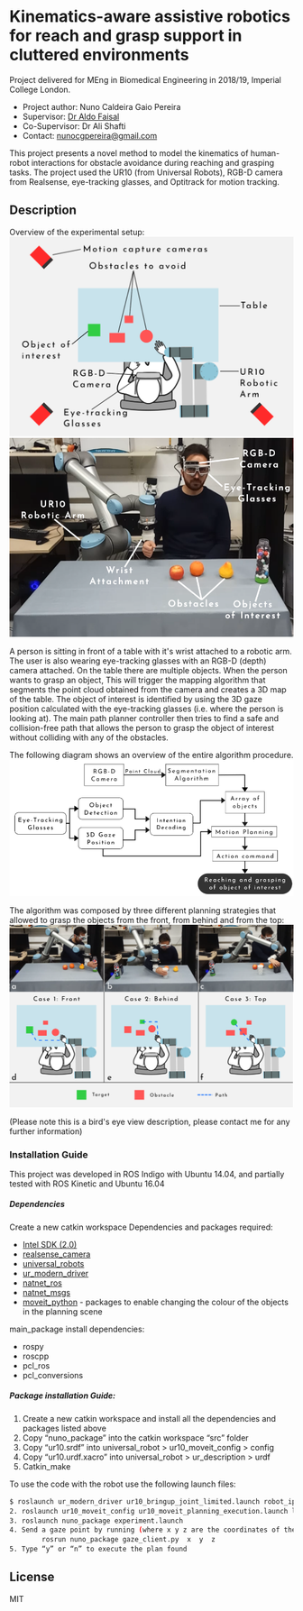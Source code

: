 # Kinematics-aware assistive robotics for reach and grasp support in cluttered environments

Project delivered for MEng in Biomedical Engineering in 2018/19, Imperial College London.

- Project author: Nuno Caldeira Gaio Pereira
- Supervisor: [Dr Aldo Faisal](https://www.imperial.ac.uk/people/a.faisal)
- Co-Supervisor: Dr Ali Shafti
- Contact: nunocgpereira@gmail.com

This project presents a novel method to model the kinematics of human-robot interactions for obstacle avoidance during reaching and grasping tasks.
The project used the UR10 (from Universal Robots), RGB-D camera from Realsense, eye-tracking glasses, and Optitrack for motion tracking.

## Description
Overview of the experimental setup:
![Can't load image, please go to the 'images' folder](images/overview_diagram.png)
![Can't load image, please go to the 'images' folder](images/overview.png)

A person is sitting in front of a table with it's wrist attached to a robotic arm. The user is also wearing eye-tracking glasses with an RGB-D (depth) camera attached. On the table there are multiple objects. When the person wants to grasp an object, 
This will trigger the mapping algorithm that segments the point cloud obtained from the camera and creates a 3D map of the table. The object of interest is identified by using the 3D gaze position calculated with the eye-tracking glasses (i.e. where the person is looking at).
The main path planner controller then tries to find a safe and collision-free path that allows the person to grasp the object of interest without colliding with any of the obstacles.


The following diagram shows an overview of the entire algorithm procedure.
![Can't load image, please go to the 'images' folder](images/diagram.png)

The algorithm was composed by three different planning strategies that allowed to grasp the objects from the front, from behind and from the top:
![Can't load image, please go to the 'images' folder](images/planning_strategies.png)

(Please note this is a bird's eye view description, please contact me for any further information)


### Installation Guide
This project was developed in ROS Indigo with Ubuntu 14.04, and partially tested with ROS Kinetic and Ubuntu 16.04

##### Dependencies
Create a new catkin workspace
Dependencies and packages required:
 - [Intel SDK (2.0)](https://github.com/IntelRealSense/librealsense)
 - [realsense_camera](https://github.com/IntelRealSense/realsense-ros)
 - [universal_robots](https://github.com/ros-industrial/universal_robot)
 - [ur_modern_driver](https://github.com/ros-industrial/ur_modern_driver)
 - [natnet_ros](https://github.com/mje-nz/natnet_ros)
 - [natnet_msgs](https://github.com/ros-drivers/mocap_optitrack/blob/master/src/natnet/natnet_messages.cpp)
 - [moveit_python](http://wiki.ros.org/moveit_python) - packages to enable changing the colour of the objects in the planning scene

main_package install dependencies:
 - rospy    
 - roscpp    
 - pcl_ros
 - pcl_conversions

##### Package installation Guide:
1. Create a new catkin workspace and install all the dependencies and packages listed above
2. Copy “nuno_package” into the catkin workspace “src” folder
3. Copy “ur10.srdf” into universal_robot > ur10_moveit_config > config
4. Copy “ur10.urdf.xacro” into universal_robot > ur_description > urdf
5. Catkin_make

To use the code with the robot use the following launch files:
```sh
$ roslaunch ur_modern_driver ur10_bringup_joint_limited.launch robot_ip:=192.168.1.102
2. roslaunch ur10_moveit_config ur10_moveit_planning_execution.launch limited:=true
3. roslaunch nuno_package experiment.launch
4. Send a gaze point by running (where x y z are the coordinates of the gaze point):
		rosrun nuno_package gaze_client.py  x  y  z
5. Type “y” or “n” to execute the plan found
```


License
----

MIT
